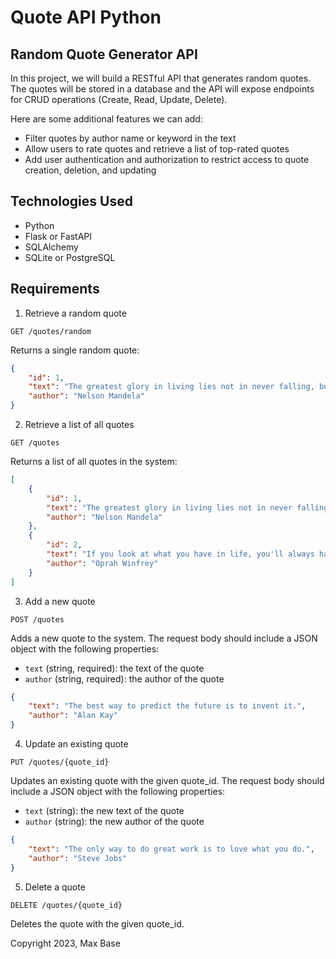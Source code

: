 # Quote API Python

## Random Quote Generator API

In this project, we will build a RESTful API that generates random quotes. The quotes will be stored in a database and the API will expose endpoints for CRUD operations (Create, Read, Update, Delete).

Here are some additional features we can add:

- Filter quotes by author name or keyword in the text
- Allow users to rate quotes and retrieve a list of top-rated quotes
- Add user authentication and authorization to restrict access to quote creation, deletion, and updating

## Technologies Used

- Python
- Flask or FastAPI
- SQLAlchemy
- SQLite or PostgreSQL

## Requirements

1. Retrieve a random quote

```http
GET /quotes/random
```

Returns a single random quote:

```json
{
    "id": 1,
    "text": "The greatest glory in living lies not in never falling, but in rising every time we fall.",
    "author": "Nelson Mandela"
}
```

2. Retrieve a list of all quotes

```http
GET /quotes
```

Returns a list of all quotes in the system:

```json
[
    {
        "id": 1,
        "text": "The greatest glory in living lies not in never falling, but in rising every time we fall.",
        "author": "Nelson Mandela"
    },
    {
        "id": 2,
        "text": "If you look at what you have in life, you'll always have more. If you look at what you don't have in life, you'll never have enough.",
        "author": "Oprah Winfrey"
    }
]
```

3. Add a new quote

```http
POST /quotes
```

Adds a new quote to the system. The request body should include a JSON object with the following properties:
- `text` (string, required): the text of the quote
- `author` (string, required): the author of the quote

```json
{
    "text": "The best way to predict the future is to invent it.",
    "author": "Alan Kay"
}
```

4. Update an existing quote

```http
PUT /quotes/{quote_id}
```

Updates an existing quote with the given quote_id. The request body should include a JSON object with the following properties:
- `text` (string): the new text of the quote
- `author` (string): the new author of the quote

```json
{
    "text": "The only way to do great work is to love what you do.",
    "author": "Steve Jobs"
}
```

5. Delete a quote
```http
DELETE /quotes/{quote_id}
```

Deletes the quote with the given quote_id.

Copyright 2023, Max Base
